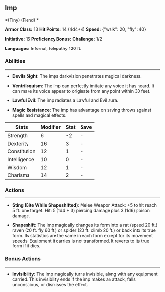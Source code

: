 ## Imp
*(Tiny) (Fiend) *

**Armor Class:** 13
**Hit Points:** 14 (4d4+4)
**Speed:** {"walk": 20, "fly": 40}

**Initiative:** 16
**Proficiency Bonus:**
**Challenge:** 1/2

**Languages:** Infernal, telepathy 120 ft.

### Abilities
 --- 
- **Devils Sight**: The imps darkvision penetrates magical darkness.

- **Ventriloquism**: The imp can perfectly imitate any voice it has heard. It can make its voice appear to originate from any point within 30 feet.

- **Lawful Evil**: The imp radiates a Lawful and Evil aura.

- **Magic Resistance**: The imp has advantage on saving throws against spells and magical effects.



| Stats | Modifier | Stat | Save
| ---- | ---- | ---- | ---- |
| Strength | 6 | -2 | - |
| Dexterity | 16 | 3 | - |
| Constitution | 12 | 1 | - |
| Intelligence | 10 | 0 | - |
| Wisdom | 12 | 1 | - |
| Charisma | 14 | 2 | - |

### Actions
 --- 
- **Sting (Bite While Shapeshifted)**: Melee Weapon Attack: +5 to hit  reach 5 ft.  one target. Hit: 5 (1d4 + 3) piercing damage plus 3 (1d6) poison damage.

- **Shapeshift**: The imp magically changes its form into a rat (speed 20 ft.)  raven (20 ft.  fly 60 ft.)  or spider (20 ft.  climb 20 ft.) or back into its true form. Its statistics are the same in each form except for its movement speeds. Equipment it carries is not transformed. It reverts to its true form if it dies.

### Bonus Actions
 --- 
- **Invisibility**: The imp magically turns invisible, along with any equipment carried. This invisibility ends if the imp makes an attack, falls unconscious, or dismisses the effect.

